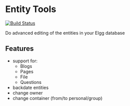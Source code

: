 Entity Tools
============

[![Build Status](https://scrutinizer-ci.com/g/ColdTrick/entity_tools/badges/build.png?b=master)](https://scrutinizer-ci.com/g/ColdTrick/entity_tools/build-status/master)

Do advanced editing of the entities in your Elgg database

Features
--------
- support for:
	- Blogs
	- Pages
	- File
	- Questions
- backdate entities
- change owner
- change container (from/to personal/group)
